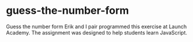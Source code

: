 # guess-the-number-form
Guess the number form
Erik and I pair programmed this exercise at Launch Academy. The assignment was designed to help students learn JavaScript. 
